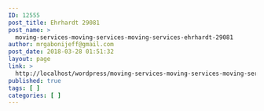 ```yaml
---
ID: 12555
post_title: Ehrhardt 29081
post_name: >
  moving-services-moving-services-moving-services-ehrhardt-29081
author: mrgabonijeff@gmail.com
post_date: 2018-03-28 01:51:32
layout: page
link: >
  http://localhost/wordpress/moving-services-moving-services-moving-services-ehrhardt-29081/
published: true
tags: [ ]
categories: [ ]
---
```

